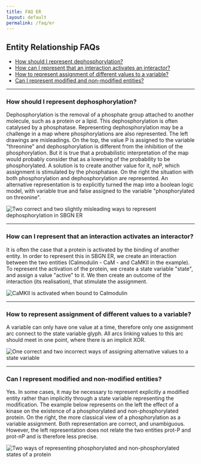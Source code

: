 ```yaml
---
title: FAQ ER
layout: default
permalink: /faq/er
---
```


## Entity Relationship FAQs

*  [How should I represent dephosphorylation?](#how-should-i-represent-dephosphorylation)
*  [How can I represent that an interaction activates an interactor?](#how-can-i-represent-that-an-interaction-activates-an-interactor)
*  [How to represent assignment of different values to a variable?](#how-to-represent-assignment-of-different-values-to-a-variable)
*  [Can I represent modified and non-modified entities?](#can-i-represent-modified-and-non-modified-entities)

---

### How should I represent dephosphorylation?

Dephosphorylation is the removal of a phosphate group attached to another molecule, such as a protein or a lipid. This dephosphorylation is often catalysed by a phosphatase. Representing dephosphorylation may be a challenge in a map where phosphorylations are also represented. The left drawings are misleadings. On the top, the value P is assigned to the variable "threonine" and dephosphorylation is different from the inhibition of the phosphorylation. But it is true that a probabilistic interpretation of the map would probably consider that as a lowering of the probability to be phosphorylated. A solution is to create another value for it, noP, which assignment is stimulated by the phosphatase. On the right the situation with both phosphorylation and dephosphorylation are represented. An alternative representation is to explicitly turned the map into a boolean logic model, with variable true and false assigned to the variable "phosphorylated on threonine".

![Two correct and two slightly misleading ways to represent dephosphorylation in SBGN ER](https://sbgn.github.io/sbgn/images/faq/er/Dephosphorylation-er.png)

---

### How can I represent that an interaction activates an interactor?

It is often the case that a protein is activated by the binding of another entity. In order to represent this in SBGN ER, we create an interaction between the two entities (Calmodulin - CaM - and CaMKII in the example). To represent the activation of the protein, we create a state variable "state", and assign a value "active" to it. We then create an outcome of the interaction (its realisation), that stimulate the assignment.

![CaMKII is activated when bound to Calmodulin](https://sbgn.github.io/sbgn/images/faq/er/Interaction-activation.png)

---

### How to represent assignment of different values to a variable?

A variable can only have one value at a time, therefore only one assignment arc connect to the state variable glyph. All arcs linking values to this arc should meet in one point, where there is an implicit XOR.

![One correct and two incorrect ways of assigning alternative values to a state variable](https://sbgn.github.io/sbgn/images/faq/er/Assignment-er.png)

---

### Can I represent modified and non-modified entities?

Yes. In some cases, it may be necessary to represent explicitly a modified entity rather than implicitly through a state variable representing the modification. The example below represents on the left the effect of a kinase on the existence of a phosphorylated and non-phosphorylated protein. On the right, the more classical view of a phosphorylation as a variable assignment. Both representation are correct, and unambiguous. However, the left representation does not relate the two entities prot-P and prot-nP and is therefore less precise.

![Two ways of representing phosphorylated and non-phosphorylated states of a protein](https://sbgn.github.io/sbgn/images/faq/er/Faq-kinase.png)
